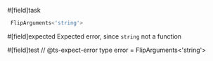 #[field]task
```ts
 FlipArguments<'string'>
 ```
#[field]expected
Expected error, since `string` not a function

#[field]test
// @ts-expect-error
type error = FlipArguments<'string'>